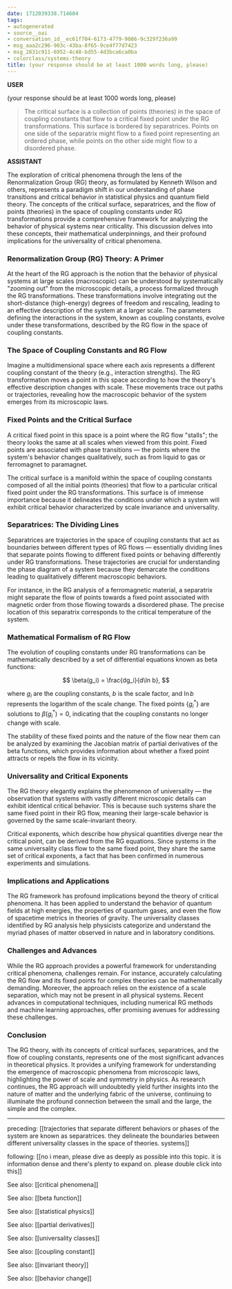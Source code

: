 ```yaml
---
date: 1712039338.714604
tags:
- autogenerated
- source__oai
- conversation_id__ec61f704-6173-4779-9086-9c329f236a99
- msg_aaa2c296-903c-43ba-8f65-9ce4f77d7423
- msg_2831c911-6952-4c48-bd55-4d3bca6ca0ba
- colorclass/systems-theory
title: (your response should be at least 1000 words long, please)
---
```


**USER**

(your response should be at least 1000 words long, please)
>The critical surface is a collection of points (theories) in the space of coupling constants that flow to a critical fixed point under the RG transformations. This surface is bordered by separatrices. Points on one side of the separatrix might flow to a fixed point representing an ordered phase, while points on the other side might flow to a disordered phase.


**ASSISTANT**

The exploration of critical phenomena through the lens of the Renormalization Group (RG) theory, as formulated by Kenneth Wilson and others, represents a paradigm shift in our understanding of phase transitions and critical behavior in statistical physics and quantum field theory. The concepts of the critical surface, separatrices, and the flow of points (theories) in the space of coupling constants under RG transformations provide a comprehensive framework for analyzing the behavior of physical systems near criticality. This discussion delves into these concepts, their mathematical underpinnings, and their profound implications for the universality of critical phenomena.

### Renormalization Group (RG) Theory: A Primer

At the heart of the RG approach is the notion that the behavior of physical systems at large scales (macroscopic) can be understood by systematically "zooming out" from the microscopic details, a process formalized through the RG transformations. These transformations involve integrating out the short-distance (high-energy) degrees of freedom and rescaling, leading to an effective description of the system at a larger scale. The parameters defining the interactions in the system, known as coupling constants, evolve under these transformations, described by the RG flow in the space of coupling constants.

### The Space of Coupling Constants and RG Flow

Imagine a multidimensional space where each axis represents a different coupling constant of the theory (e.g., interaction strengths). The RG transformation moves a point in this space according to how the theory's effective description changes with scale. These movements trace out paths or trajectories, revealing how the macroscopic behavior of the system emerges from its microscopic laws.

### Fixed Points and the Critical Surface

A critical fixed point in this space is a point where the RG flow "stalls"; the theory looks the same at all scales when viewed from this point. Fixed points are associated with phase transitions — the points where the system's behavior changes qualitatively, such as from liquid to gas or ferromagnet to paramagnet.

The critical surface is a manifold within the space of coupling constants composed of all the initial points (theories) that flow to a particular critical fixed point under the RG transformations. This surface is of immense importance because it delineates the conditions under which a system will exhibit critical behavior characterized by scale invariance and universality.

### Separatrices: The Dividing Lines

Separatrices are trajectories in the space of coupling constants that act as boundaries between different types of RG flows — essentially dividing lines that separate points flowing to different fixed points or behaving differently under RG transformations. These trajectories are crucial for understanding the phase diagram of a system because they demarcate the conditions leading to qualitatively different macroscopic behaviors.

For instance, in the RG analysis of a ferromagnetic material, a separatrix might separate the flow of points towards a fixed point associated with magnetic order from those flowing towards a disordered phase. The precise location of this separatrix corresponds to the critical temperature of the system.

### Mathematical Formalism of RG Flow

The evolution of coupling constants under RG transformations can be mathematically described by a set of differential equations known as beta functions:

$$
\beta(g_i) = \frac{dg_i}{d\ln b},
$$

where $g_i$ are the coupling constants, $b$ is the scale factor, and $\ln b$ represents the logarithm of the scale change. The fixed points $\{g_i^*\}$ are solutions to $\beta(g_i^*) = 0$, indicating that the coupling constants no longer change with scale.

The stability of these fixed points and the nature of the flow near them can be analyzed by examining the Jacobian matrix of partial derivatives of the beta functions, which provides information about whether a fixed point attracts or repels the flow in its vicinity.

### Universality and Critical Exponents

The RG theory elegantly explains the phenomenon of universality — the observation that systems with vastly different microscopic details can exhibit identical critical behavior. This is because such systems share the same fixed point in their RG flow, meaning their large-scale behavior is governed by the same scale-invariant theory.

Critical exponents, which describe how physical quantities diverge near the critical point, can be derived from the RG equations. Since systems in the same universality class flow to the same fixed point, they share the same set of critical exponents, a fact that has been confirmed in numerous experiments and simulations.

### Implications and Applications

The RG framework has profound implications beyond the theory of critical phenomena. It has been applied to understand the behavior of quantum fields at high energies, the properties of quantum gases, and even the flow of spacetime metrics in theories of gravity. The universality classes identified by RG analysis help physicists categorize and understand the myriad phases of matter observed in nature and in laboratory conditions.

### Challenges and Advances

While the RG approach provides a powerful framework for understanding critical phenomena, challenges remain. For instance, accurately calculating the RG flow and its fixed points for complex theories can be mathematically demanding. Moreover, the approach relies on the existence of a scale separation, which may not be present in all physical systems. Recent advances in computational techniques, including numerical RG methods and machine learning approaches, offer promising avenues for addressing these challenges.

### Conclusion

The RG theory, with its concepts of critical surfaces, separatrices, and the flow of coupling constants, represents one of the most significant advances in theoretical physics. It provides a unifying framework for understanding the emergence of macroscopic phenomena from microscopic laws, highlighting the power of scale and symmetry in physics. As research continues, the RG approach will undoubtedly yield further insights into the nature of matter and the underlying fabric of the universe, continuing to illuminate the profound connection between the small and the large, the simple and the complex.


---

preceding: [[trajectories that separate different behaviors or phases of the system are known as separatrices. they delineate the boundaries between different universality classes in the space of theories. systems]]  


following: [[no i mean, please dive as deeply as possible into this topic. it is information dense and there's plenty to expand on. please double click into this]]

See also: [[critical phenomena]]


See also: [[beta function]]


See also: [[statistical physics]]


See also: [[partial derivatives]]


See also: [[universality classes]]


See also: [[coupling constant]]


See also: [[invariant theory]]


See also: [[behavior change]]